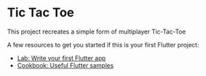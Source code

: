  
<h1>Tic Tac Toe</h1>


This project recreates a simple form of multiplayer Tic-Tac-Toe



A few resources to get you started if this is your first Flutter project:

- [Lab: Write your first Flutter app](https://flutter.dev/docs/get-started/codelab)
- [Cookbook: Useful Flutter samples](https://flutter.dev/docs/cookbook)


